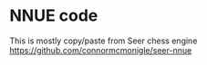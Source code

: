 # NNUE code

This is mostly copy/paste from Seer chess engine
https://github.com/connormcmonigle/seer-nnue

